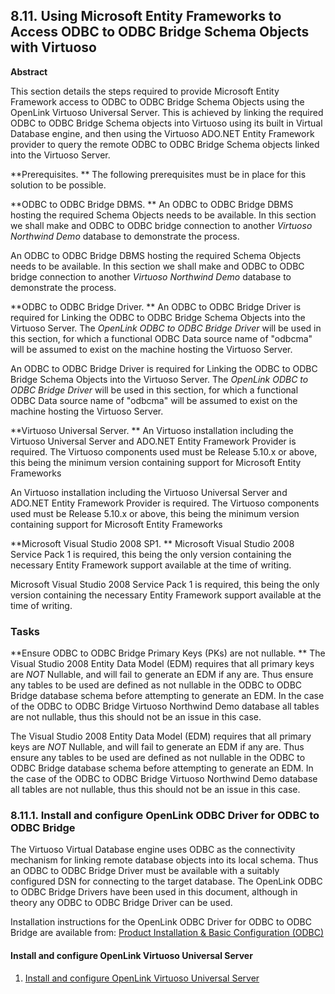 <div id="vdbengineodbcod" class="section">

<div class="titlepage">

<div>

<div>

## 8.11. Using Microsoft Entity Frameworks to Access ODBC to ODBC Bridge Schema Objects with Virtuoso

</div>

<div>

<div class="abstract">

**Abstract**

This section details the steps required to provide Microsoft Entity
Framework access to ODBC to ODBC Bridge Schema Objects using the
OpenLink Virtuoso Universal Server. This is achieved by linking the
required ODBC to ODBC Bridge Schema objects into Virtuoso using its
built in Virtual Database engine, and then using the Virtuoso ADO.NET
Entity Framework provider to query the remote ODBC to ODBC Bridge Schema
objects linked into the Virtuoso Server.

</div>

</div>

</div>

</div>

**Prerequisites. ** The following prerequisites must be in place for
this solution to be possible.

**ODBC to ODBC Bridge DBMS. ** An ODBC to ODBC Bridge DBMS hosting the
required Schema Objects needs to be available. In this section we shall
make and ODBC to ODBC bridge connection to another
<span class="emphasis">*Virtuoso Northwind Demo*</span> database to
demonstrate the process.

An ODBC to ODBC Bridge DBMS hosting the required Schema Objects needs to
be available. In this section we shall make and ODBC to ODBC bridge
connection to another <span class="emphasis">*Virtuoso Northwind
Demo*</span> database to demonstrate the process.

**ODBC to ODBC Bridge Driver. ** An ODBC to ODBC Bridge Driver is
required for Linking the ODBC to ODBC Bridge Schema Objects into the
Virtuoso Server. The <span class="emphasis">*OpenLink ODBC to ODBC
Bridge Driver*</span> will be used in this section, for which a
functional ODBC Data source name of "odbcma" will be assumed to exist on
the machine hosting the Virtuoso Server.

An ODBC to ODBC Bridge Driver is required for Linking the ODBC to ODBC
Bridge Schema Objects into the Virtuoso Server. The
<span class="emphasis">*OpenLink ODBC to ODBC Bridge Driver*</span> will
be used in this section, for which a functional ODBC Data source name of
"odbcma" will be assumed to exist on the machine hosting the Virtuoso
Server.

**Virtuoso Universal Server. ** An Virtuoso installation including the
Virtuoso Universal Server and ADO.NET Entity Framework Provider is
required. The Virtuoso components used must be Release 5.10.x or above,
this being the minimum version containing support for Microsoft Entity
Frameworks

An Virtuoso installation including the Virtuoso Universal Server and
ADO.NET Entity Framework Provider is required. The Virtuoso components
used must be Release 5.10.x or above, this being the minimum version
containing support for Microsoft Entity Frameworks

**Microsoft Visual Studio 2008 SP1. ** Microsoft Visual Studio 2008
Service Pack 1 is required, this being the only version containing the
necessary Entity Framework support available at the time of writing.

Microsoft Visual Studio 2008 Service Pack 1 is required, this being the
only version containing the necessary Entity Framework support available
at the time of writing.

### Tasks

**Ensure ODBC to ODBC Bridge Primary Keys (PKs) are not nullable. ** The
Visual Studio 2008 Entity Data Model (EDM) requires that all primary
keys are <span class="emphasis">*NOT*</span> Nullable, and will fail to
generate an EDM if any are. Thus ensure any tables to be used are
defined as not nullable in the ODBC to ODBC Bridge database schema
before attempting to generate an EDM. In the case of the ODBC to ODBC
Bridge Virtuoso Northwind Demo database all tables are not nullable,
thus this should not be an issue in this case.

The Visual Studio 2008 Entity Data Model (EDM) requires that all primary
keys are <span class="emphasis">*NOT*</span> Nullable, and will fail to
generate an EDM if any are. Thus ensure any tables to be used are
defined as not nullable in the ODBC to ODBC Bridge database schema
before attempting to generate an EDM. In the case of the ODBC to ODBC
Bridge Virtuoso Northwind Demo database all tables are not nullable,
thus this should not be an issue in this case.

<div id="vdbengineodbcodinst" class="section">

<div class="titlepage">

<div>

<div>

### 8.11.1. Install and configure OpenLink ODBC Driver for ODBC to ODBC Bridge

</div>

</div>

</div>

The Virtuoso Virtual Database engine uses ODBC as the connectivity
mechanism for linking remote database objects into its local schema.
Thus an ODBC to ODBC Bridge Driver must be available with a suitably
configured DSN for connecting to the target database. The OpenLink ODBC
to ODBC Bridge Drivers have been used in this document, although in
theory any ODBC to ODBC Bridge Driver can be used.

Installation instructions for the OpenLink ODBC Driver for ODBC to ODBC
Bridge are available from: <a
href="http://wikis.openlinksw.com/dataspace/owiki/wiki/UdaWikiWeb/InstallConfigODBC"
class="ulink" target="_top">Product Installation &amp; Basic
Configuration (ODBC)</a>

<div id="vdbengineodbcodinstconfvsr" class="section">

<div class="titlepage">

<div>

<div>

#### Install and configure OpenLink Virtuoso Universal Server

</div>

</div>

</div>

<div class="orderedlist">

1.  <a href="ch-accessinterfaces.html#virtclientrefinstallandconfigvirt"
    class="link"
    title="Installation of the ADO.Net Provider Client and Virtuoso Universal Server on Windows">Install
    and configure OpenLink Virtuoso Universal Server</a>

</div>

</div>

</div>

</div>
